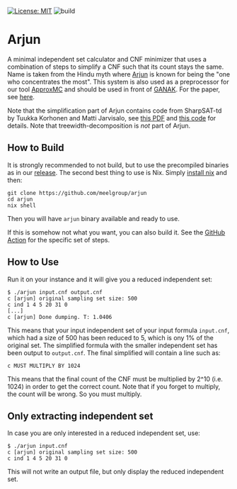 [![License: MIT](https://img.shields.io/badge/License-MIT-yellow.svg)](https://opensource.org/licenses/MIT)
![build](https://github.com/meelgroup/arjun/workflows/build/badge.svg)

# Arjun
A minimal independent set calculator and CNF minimizer that uses a combination
of steps to simplify a CNF such that its count stays the same. Name is taken
from the Hindu myth where [Arjun](https://en.wikipedia.org/wiki/Arjuna) is
known for being the "one who concentrates the most". This system is also used
as a preprocessor for our tool
[ApproxMC](https://github.com/meelgroup/ApproxMC) and should be used in front
of [GANAK](https://github.com/meelgroup/ganak). For the paper, see
[here](http://www.msoos.org/wordpress/wp-content/uploads/2022/08/arjun.pdf).

Note that the simplification part of Arjun contains code from SharpSAT-td by
Tuukka Korhonen and Matti Jarvisalo, see [this
PDF](https://raw.githubusercontent.com/Laakeri/sharpsat-td/main/description.pdf)
and [this code](https://github.com/Laakeri/sharpsat-td) for details. Note that
treewidth-decomposition is _not_ part of Arjun.

## How to Build
It is strongly recommended to not build, but to use the precompiled
binaries as in our [release](https://github.com/meelgroup/arjun/releases).
The second best thing to use is Nix. Simply [install
nix](https://nixos.org/download/) and then:
```shell
git clone https://github.com/meelgroup/arjun
cd arjun
nix shell
```

Then you will have `arjun` binary available and ready to use.

If this is somehow not what you want, you can also build it. See the [GitHub
Action](https://github.com/meelgroup/arjun/actions/workflows/build.yml) for the
specific set of steps.

## How to Use
Run it on your instance and it will give you a reduced independent set:

```plain
$ ./arjun input.cnf output.cnf
c [arjun] original sampling set size: 500
c ind 1 4 5 20 31 0
[...]
c [arjun] Done dumping. T: 1.0406
```
This means that your input independent set of your input formula `input.cnf`,
which had a size of 500 has been reduced to 5, which is ony 1% of the original
set. The simplified formula with the smaller independent set has been output to
`output.cnf`. The final simplified will contain a line such as:
```plain
c MUST MULTIPLY BY 1024
```

This means that the final count of the CNF must be multiplied by 2^10 (i.e.
1024) in order to get the correct count. Note that if you forget to multiply,
the count will be wrong. So you must multiply.

## Only extracting independent set
In case you are only interested in a reduced independent set, use:
```plain
$ ./arjun input.cnf
c [arjun] original sampling set size: 500
c ind 1 4 5 20 31 0
```

This will not write an output file, but only display the reduced independent set.
